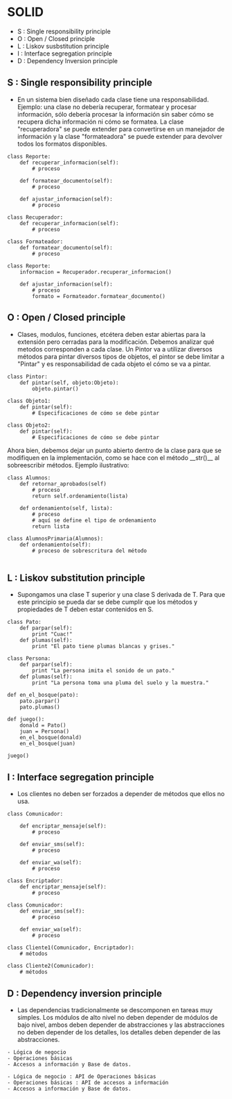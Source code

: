 # SOLID

- S : Single responsibility principle
- O : Open / Closed principle
- L : Liskov susbstitution principle
- I : Interface segregation principle
- D : Dependency Inversion principle 

## S : Single responsibility principle

- En un sistema bien diseñado cada clase tiene una responsabilidad. Ejemplo: una clase no debería recuperar, formatear y procesar información, sólo debería procesar la información sin saber cómo se recupera dicha información ni cómo se formatea. La clase "recuperadora" se puede extender para convertirse en un manejador de información y la clase "formateadora" se puede extender para devolver todos los formatos disponibles. 

```
class Reporte:
    def recuperar_informacion(self):
        # proceso 

    def formatear_documento(self):
        # proceso
    
    def ajustar_informacion(self):
        # proceso
```

```
class Recuperador:
    def recuperar_informacion(self):
        # proceso 

class Formateador:
    def formatear_documento(self):
        # proceso

class Reporte:
    informacion = Recuperador.recuperar_informacion()

    def ajustar_informacion(self):
        # proceso
        formato = Formateador.formatear_documento()    
```

## O : Open / Closed principle

- Clases, modulos, funciones, etcétera deben estar abiertas para la extensión pero cerradas para la modificación. Debemos analizar qué metodos corresponden a cada clase. Un Pintor va a utilizar diversos métodos para pintar diversos tipos de objetos, el pintor se debe limitar a "Pintar" y es responsabilidad de cada objeto el cómo se va a pintar. 

```
class Pintor:
    def pintar(self, objeto:Objeto):
        objeto.pintar()

class Objeto1:
    def pintar(self):
        # Especificaciones de cómo se debe pintar

class Objeto2:
    def pintar(self):
        # Especificaciones de cómo se debe pintar
```

Ahora bien, debemos dejar un punto abierto dentro de la clase para que se modifiquen en la implementación, como se hace con el método \_\_str()\_\_ al sobreescribir métodos. Ejemplo ilustrativo:

```
class Alumnos:
    def retornar_aprobados(self)
        # proceso
        return self.ordenamiento(lista)
    
    def ordenamiento(self, lista):
        # proceso
        # aquí se define el tipo de ordenamiento 
        return lista

class AlumnosPrimaria(Alumnos):
    def ordenamiento(self):
        # proceso de sobrescritura del método
    
```

## L : Liskov substitution principle

- Supongamos una clase T superior y una clase S derivada de T. Para que este principio se pueda dar se debe cumplir que los métodos y propiedades de T deben estar contenidos en S. 

```
class Pato:
    def parpar(self): 
        print "Cuac!"
    def plumas(self): 
        print "El pato tiene plumas blancas y grises."
 
class Persona:
    def parpar(self):
        print "La persona imita el sonido de un pato."
    def plumas(self): 
        print "La persona toma una pluma del suelo y la muestra."
 
def en_el_bosque(pato):
    pato.parpar()
    pato.plumas()
 
def juego():
    donald = Pato()
    juan = Persona()
    en_el_bosque(donald)
    en_el_bosque(juan)

juego()
```

## I : Interface segregation principle

- Los clientes no deben ser forzados a depender de métodos que ellos no usa. 

```
class Comunicador:

    def encriptar_mensaje(self):
        # proceso

    def enviar_sms(self):
        # proceso
    
    def enviar_wa(self):
        # proceso
```

```
class Encriptador:
    def encriptar_mensaje(self):
        # proceso

class Comunicador:
    def enviar_sms(self):
        # proceso
    
    def enviar_wa(self):
        # proceso

class Cliente1(Comunicador, Encriptador):
    # métodos

class Cliente2(Comunicador):
    # métodos 
```

## D : Dependency inversion principle

- Las dependencias tradicionalmente se descomponen en tareas muy simples. Los módulos de alto nivel no deben depender de módulos de bajo nivel, ambos deben depender de abstracciones y las abstracciones no deben depender de los detalles, los detalles deben depender de las abstracciones.

```
- Lógica de negocio
- Operaciones básicas
- Accesos a información y Base de datos.
```

```
- Lógica de negocio : API de Operaciones básicas
- Operaciones básicas : API de accesos a información 
- Accesos a información y Base de datos.
```